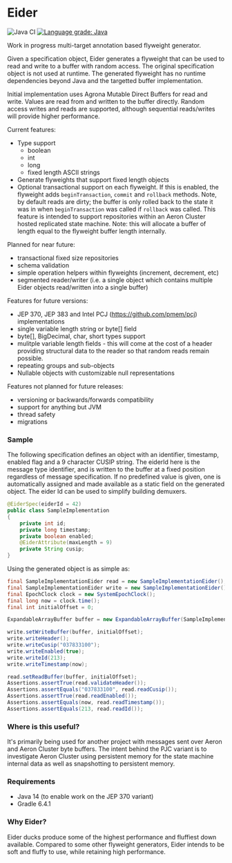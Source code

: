 # Eider

![Java CI](https://github.com/eleventy7/eider/workflows/Java%20CI/badge.svg) [![Language grade: Java](https://img.shields.io/lgtm/grade/java/g/eleventy7/eider.svg?logo=lgtm&logoWidth=18)](https://lgtm.com/projects/g/eleventy7/eider/context:java)

Work in progress multi-target annotation based flyweight generator.

Given a specification object, Eider generates a flyweight that can be used to read and write to a buffer with random access. The original specification object is not used at runtime. The generated flyweight has no runtime dependencies beyond Java and the targetted buffer implementation.

Initial implementation uses Agrona Mutable Direct Buffers for read and write. Values are read from and written to the buffer directly. Random access writes and reads are supported, although sequential reads/writes will provide higher performance. 

Current features:

- Type support
    - boolean
    - int
    - long
    - fixed length ASCII strings
- Generate flyweights that support fixed length objects
- Optional transactional support on each flyweight. If this is enabled, the flyweight adds `beginTransaction`, `commit` and `rollback` methods. Note, by default reads are dirty; the buffer is only rolled back to the state it was in when `beginTransaction` was called if `rollback` was called. This feature is intended to support repositories within an Aeron Cluster hosted replicated state machine. Note: this will allocate a buffer of length equal to the flyweight buffer length internally.   

Planned for near future:

- transactional fixed size repositories
- schema validation
- simple operation helpers within flyweights (increment, decrement, etc)
- segmented reader/writer (i.e. a single object which contains multiple Eider objects read/written into a single buffer)

Features for future versions:

- JEP 370, JEP 383 and Intel PCJ (https://github.com/pmem/pcj) implementations
- single variable length string or byte[] field
- byte[], BigDecimal, char, short types support
- mulitple variable length fields - this will come at the cost of a header providing structural data to the reader so that random reads remain possible.
- repeating groups and sub-objects
- Nullable objects with customizable null representations 

Features not planned for future releases:

- versioning or backwards/forwards compatibility
- support for anything but JVM
- thread safety
- migrations

### Sample

The following specification defines an object with an identifier, timestamp, enabled flag and a 9 character CUSIP string. The eiderId here is the message type identifier, and is written to the buffer at a fixed position regardless of message specification. If no predefined value is given, one is automatically assigned and made available as a static field on the generated object. The eider Id can be used to simplify building demuxers. 

```java
@EiderSpec(eiderId = 42)
public class SampleImplementation
{
    private int id;
    private long timestamp;
    private boolean enabled;
    @EiderAttribute(maxLength = 9)
    private String cusip;
}
```

Using the generated object is as simple as:

```java
final SampleImplementationEider read = new SampleImplementationEider();
final SampleImplementationEider write = new SampleImplementationEider();
final EpochClock clock = new SystemEpochClock();
final long now = clock.time();
final int initialOffset = 0;

ExpandableArrayBuffer buffer = new ExpandableArrayBuffer(SampleImplementationEider.BUFFER_LENGTH);

write.setWriteBuffer(buffer, initialOffset);
write.writeHeader();
write.writeCusip("037833100");
write.writeEnabled(true);
write.writeId(213);
write.writeTimestamp(now);

read.setReadBuffer(buffer, initialOffset);
Assertions.assertTrue(read.validateHeader());
Assertions.assertEquals("037833100", read.readCusip());
Assertions.assertTrue(read.readEnabled());
Assertions.assertEquals(now, read.readTimestamp());
Assertions.assertEquals(213, read.readId());
```

### Where is this useful?

It's primarily being used for another project with messages sent over Aeron and Aeron Cluster byte buffers. The intent behind the PJC variant is to investigate Aeron Cluster using persistent memory for the state machine internal data as well as snapshotting to persistent memory.

### Requirements

- Java 14 (to enable work on the JEP 370 variant)
- Gradle 6.4.1

### Why Eider?

Eider ducks produce some of the highest performance and fluffiest down available. Compared to some other flyweight generators, Eider intends to be soft and fluffy to use, while retaining high performance.